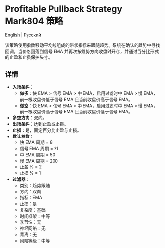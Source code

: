 # Profitable Pullback Strategy Mark804 策略
[English](README.md) | [Русский](README_ru.md)

该策略使用指数移动平均线组成的带状指标来跟随趋势。系统在确认的趋势中寻找回调，当价格回落到信号 EMA 并再次按趋势方向收盘时开仓，并通过百分比形式的止盈和止损保护头寸。

## 详情

- **入场条件**：
  - **做多**：快 EMA > 信号 EMA > 中 EMA，启用过滤时中 EMA > 慢 EMA，前一根收盘价低于信号 EMA 且当前收盘价高于信号 EMA。
  - **做空**：快 EMA < 信号 EMA < 中 EMA，启用过滤时中 EMA < 慢 EMA，前一根收盘价高于信号 EMA 且当前收盘价低于信号 EMA。
- **多空方向**：双向。
- **出场条件**：达到止盈或止损。
- **止损**：是，固定百分比止盈与止损。
- **默认参数**：
  - 快 EMA 周期 = 8
  - 信号 EMA 周期 = 21
  - 中 EMA 周期 = 50
  - 慢 EMA 周期 = 200
  - 止盈 % = 2
  - 止损 % = 1
- **过滤器**：
  - 类别：趋势跟随
  - 方向：双向
  - 指标：EMA
  - 止损：是
  - 复杂度：基础
  - 时间框架：中等
  - 季节性：无
  - 神经网络：无
  - 背离：无
  - 风险等级：中等

